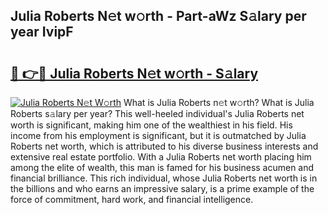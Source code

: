 ## Julia Roberts N𝚎t w𝚘rth - Part-aWz S𝚊lary per year IvipF

# <h2><a href="http://gc18a1.nevu.top/?p=Julia+Roberts">🔗 👉🔴 Julia Roberts N𝚎t w𝚘rth - S𝚊lary</a></h2>

[![Julia Roberts N𝚎t W𝚘rth](https://i.imgur.com/Oavwk0R.jpeg)](http://gc18a1.nevu.top/?p=Julia+Roberts)
What is Julia Roberts n𝚎t w𝚘rth? What is Julia Roberts s𝚊lary per year?
This well-heeled individual's Julia Roberts net worth is significant, making him one of the wealthiest in his field. His income from his employment is significant, but it is outmatched by Julia Roberts net worth, which is attributed to his diverse business interests and extensive real estate portfolio. With a Julia Roberts net worth placing him among the elite of wealth, this man is famed for his business acumen and financial brilliance. This rich individual, whose Julia Roberts net worth is in the billions and who earns an impressive salary, is a prime example of the force of commitment, hard work, and financial intelligence.
